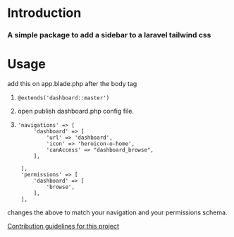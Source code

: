 # Introduction
### A simple package to add a sidebar to a laravel tailwind css

# Usage

add this on app.blade.php after the body tag


1. ``` @extends('dashboard::master') ```

2. open  publish dashboard.php config file.
3. ```
   'navigations' => [
        'dashboard' => [
            'url' => 'dashboard',
            'icon' => 'heroicon-o-home',
            'canAccess' => "dashboard_browse",
        ],
       
    ],
    'permissions' => [
        'dashboard' => [
            'browse',
        ],
    ],
   ```
changes the above to match your navigation and your permissions schema.


[Contribution guidelines for this project](/changes.md)
